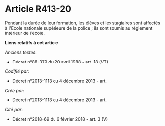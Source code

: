 # Article R413-20

Pendant la durée de leur formation, les élèves et les stagiaires sont affectés à l'Ecole nationale supérieure de la police ;
ils sont soumis au règlement intérieur de l'école.

**Liens relatifs à cet article**

_Anciens textes_:

  - Décret n°88-379 du 20 avril 1988 - art. 18 (VT)

_Codifié par_:

  - Décret n°2013-1113 du 4 décembre 2013 - art.

_Créé par_:

  - Décret n°2013-1113 du 4 décembre 2013 - art.

_Cité par_:

  - Décret n°2018-69 du 6 février 2018 - art. 3 (V)
